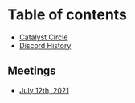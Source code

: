 # Table of contents

* [Catalyst Circle](README.md)
* [Discord History](discord-history.md)

## Meetings

* [July 12th, 2021](meetings/july-12th-2021.md)

